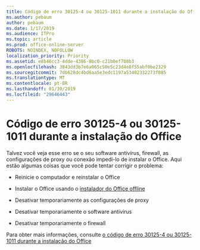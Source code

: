 ```yaml
---
title: Código de erro 30125-4 ou 30125-1011 durante a instalação do Office
ms.author: pebaum
author: pebaum
ms.date: 1/17/2019
ms.audience: ITPro
ms.topic: article
ms.prod: office-online-server
ROBOTS: NOINDEX, NOFOLLOW
localization_priority: Priority
ms.assetid: e8b46cc3-4dde-4386-8bc0-c21b0ef708b3
ms.openlocfilehash: 3843dd3b7e6a065c50e5c23d4e8f55abf0be2329
ms.sourcegitcommit: 7db628dc4bd6aa5e3edc1197a53402332273f885
ms.translationtype: MT
ms.contentlocale: pt-BR
ms.lasthandoff: 01/30/2019
ms.locfileid: "29646443"
---
```

# <a name="error-code-30125-4-or-30125-1011-when-installing-office"></a>Código de erro 30125-4 ou 30125-1011 durante a instalação do Office

Talvez você veja esse erro se o seu software antivírus, firewall, as configurações de proxy ou conexão impedi-lo de instalar o Office. Aqui estão algumas coisas que você pode tentar corrigir o problema:
  
- Reinicie o computador e reinstalar o Office
    
- Instalar o Office usando o [instalador do Office offline](https://support.office.com/article/f0a85fe7-118f-41cb-a791-d59cef96ad1c?wt.mc_id=Alchemy_ClientDIA)
    
- Desativar temporariamente as configurações de proxy
    
- Desativar temporariamente o software antivírus
    
- Desativar temporariamente o firewall
    
Para obter mais informações, consulte [o código de erro 30125-4 ou 30125-1011 durante a instalação do Office](https://support.office.com/article/7bfabec6-76be-4cde-880e-819a9c569612?wt.mc_id=Alchemy_ClientDIA)
  

